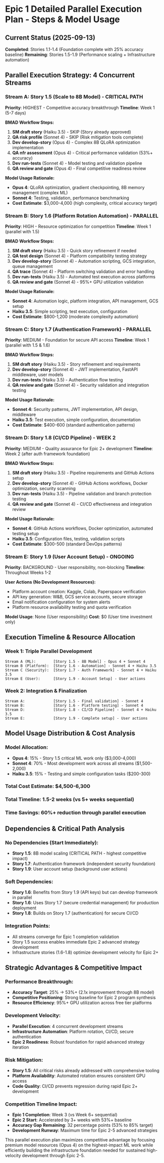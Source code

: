 # Epic 1 Detailed Parallel Execution Plan - Steps & Model Usage

## Current Status (2025-09-13)
**Completed**: Stories 1.1-1.4 (Foundation complete with 25% accuracy baseline)
**Remaining**: Stories 1.5-1.9 (Performance scaling + Infrastructure automation)

## Parallel Execution Strategy: 4 Concurrent Streams

### Stream A: Story 1.5 (Scale to 8B Model) - CRITICAL PATH
**Priority**: HIGHEST - Competitive accuracy breakthrough
**Timeline**: Week 1 (5-7 days)

**BMAD Workflow Steps:**
1. **SM draft story** (Haiku 3.5) - SKIP (Story already approved)
2. **QA risk profile** (Sonnet 4) - SKIP (Risk mitigation tools complete)
3. **Dev develop-story** (Opus 4) - Complex 8B QLoRA optimization implementation
4. **QA nfr assessment** (Opus 4) - Critical performance validation (53%+ accuracy)
5. **Dev run-tests** (Sonnet 4) - Model testing and validation pipeline
6. **QA review and gate** (Opus 4) - Final competitive readiness review

**Model Usage Rationale:**
- **Opus 4**: QLoRA optimization, gradient checkpointing, 8B memory management (complex ML)
- **Sonnet 4**: Testing, validation, performance benchmarking
- **Cost Estimate**: $3,000-4,000 (high complexity, critical accuracy target)

### Stream B: Story 1.6 (Platform Rotation Automation) - PARALLEL
**Priority**: HIGH - Resource optimization for competition
**Timeline**: Week 1 (parallel with 1.5)

**BMAD Workflow Steps:**
1. **SM draft story** (Haiku 3.5) - Quick story refinement if needed
2. **QA test design** (Sonnet 4) - Platform compatibility testing strategy
3. **Dev develop-story** (Sonnet 4) - Automation scripting, GCS integration, queue management
4. **QA trace** (Sonnet 4) - Platform switching validation and error handling
5. **Dev run-tests** (Haiku 3.5) - Automated test execution across platforms
6. **QA review and gate** (Sonnet 4) - 95%+ GPU utilization validation

**Model Usage Rationale:**
- **Sonnet 4**: Automation logic, platform integration, API management, GCS setup
- **Haiku 3.5**: Simple scripting, test execution, configuration
- **Cost Estimate**: $800-1,200 (moderate complexity automation)

### Stream C: Story 1.7 (Authentication Framework) - PARALLEL
**Priority**: MEDIUM - Foundation for secure API access
**Timeline**: Week 1 (parallel with 1.5 & 1.6)

**BMAD Workflow Steps:**
1. **SM draft story** (Haiku 3.5) - Story refinement and requirements
2. **Dev develop-story** (Sonnet 4) - JWT implementation, FastAPI middleware, user models
3. **Dev run-tests** (Haiku 3.5) - Authentication flow testing
4. **QA review and gate** (Sonnet 4) - Security validation and integration testing

**Model Usage Rationale:**
- **Sonnet 4**: Security patterns, JWT implementation, API design, middleware
- **Haiku 3.5**: Test execution, simple configuration, documentation
- **Cost Estimate**: $400-600 (standard authentication patterns)

### Stream D: Story 1.8 (CI/CD Pipeline) - WEEK 2
**Priority**: MEDIUM - Quality assurance for Epic 2+ development
**Timeline**: Week 2 (after auth framework foundation)

**BMAD Workflow Steps:**
1. **SM draft story** (Haiku 3.5) - Pipeline requirements and GitHub Actions setup
2. **Dev develop-story** (Sonnet 4) - GitHub Actions workflows, Docker optimization, security scanning
3. **Dev run-tests** (Haiku 3.5) - Pipeline validation and branch protection testing
4. **QA review and gate** (Sonnet 4) - CI/CD effectiveness and integration review

**Model Usage Rationale:**
- **Sonnet 4**: GitHub Actions workflows, Docker optimization, automated testing setup
- **Haiku 3.5**: Configuration files, testing, validation scripts
- **Cost Estimate**: $300-500 (standard DevOps patterns)

### Stream E: Story 1.9 (User Account Setup) - ONGOING
**Priority**: BACKGROUND - User responsibility, non-blocking
**Timeline**: Throughout Weeks 1-2

**User Actions (No Development Resources):**
- Platform account creation: Kaggle, Colab, Paperspace verification
- API key generation: W&B, GCS service accounts, secure storage
- Email notification configuration for system alerts
- Platform resource availability testing and quota verification

**Model Usage**: None (User responsibility)
**Cost**: $0 (User time investment only)

## Execution Timeline & Resource Allocation

### Week 1: Triple Parallel Development
```
Stream A (ML):        [Story 1.5 - 8B Model] - Opus 4 + Sonnet 4
Stream B (Platform):  [Story 1.6 - Automation] - Sonnet 4 + Haiku 3.5  
Stream C (Security):  [Story 1.7 - Auth Framework] - Sonnet 4 + Haiku 3.5
Stream E (User):      [Story 1.9 - Account Setup] - User actions
```

### Week 2: Integration & Finalization
```
Stream A:             [Story 1.5 - Final validation] - Sonnet 4
Stream B:             [Story 1.6 - Platform testing] - Sonnet 4
Stream D:             [Story 1.8 - CI/CD Pipeline] - Sonnet 4 + Haiku 3.5
Stream E:             [Story 1.9 - Complete setup] - User actions
```

## Model Usage Distribution & Cost Analysis

### Model Allocation:
- **Opus 4**: 15% - Story 1.5 critical ML work only ($3,000-4,000)
- **Sonnet 4**: 70% - Most development work across all streams ($1,500-2,000)
- **Haiku 3.5**: 15% - Testing and simple configuration tasks ($200-300)

### Total Cost Estimate: $4,500-6,300
### Total Timeline: 1.5-2 weeks (vs 5+ weeks sequential)
### Time Savings: 60%+ reduction through parallel execution

## Dependencies & Critical Path Analysis

### No Dependencies (Start Immediately):
- **Story 1.5**: 8B model scaling (CRITICAL PATH - highest competitive impact)
- **Story 1.7**: Authentication framework (independent security foundation)
- **Story 1.9**: User account setup (background user actions)

### Soft Dependencies:
- **Story 1.6**: Benefits from Story 1.9 (API keys) but can develop framework in parallel
- **Story 1.6**: Uses Story 1.7 (secure credential management) for production deployment
- **Story 1.8**: Builds on Story 1.7 (authentication) for secure CI/CD

### Integration Points:
- All streams converge for Epic 1 completion validation
- Story 1.5 success enables immediate Epic 2 advanced strategy development
- Infrastructure stories (1.6-1.8) optimize development velocity for Epic 2+

## Strategic Advantages & Competitive Impact

### Performance Breakthrough:
- **Accuracy Target**: 25% → 53%+ (2.1x improvement through 8B model)
- **Competitive Positioning**: Strong baseline for Epic 2 program synthesis
- **Resource Efficiency**: 95%+ GPU utilization across free tier platforms

### Development Velocity:
- **Parallel Execution**: 4 concurrent development streams
- **Infrastructure Automation**: Platform rotation, CI/CD, secure authentication
- **Epic 2 Readiness**: Robust foundation for rapid advanced strategy iteration

### Risk Mitigation:
- **Story 1.5**: All critical risks already addressed with comprehensive tooling
- **Platform Availability**: Automated rotation ensures consistent GPU access
- **Code Quality**: CI/CD prevents regression during rapid Epic 2+ development

### Competition Timeline Impact:
- **Epic 1 Completion**: Week 3 (vs Week 6+ sequential)
- **Epic 2 Start**: Accelerated by 3+ weeks with 53%+ baseline
- **Accuracy Gap Remaining**: 32 percentage points (53% to 85% target)
- **Development Runway**: Maximum time for Epic 2-5 advanced strategies

This parallel execution plan maximizes competitive advantage by focusing premium model resources (Opus 4) on the highest-impact ML work while efficiently building the infrastructure foundation needed for sustained high-velocity development through Epic 2-5.
